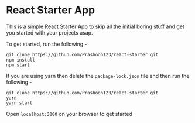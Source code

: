 # React Starter App

This is a simple React Starter App to skip all the initial boring stuff and get you started with your projects asap.

To get started, run the following - 

```
git clone https://github.com/Prashoon123/react-starter.git
npm install
npm start
```

If you are using yarn then delete the `package-lock.json` file and then run the following -

```
git clone https://github.com/Prashoon123/react-starter.git
yarn
yarn start
```

Open `localhost:3000` on your browser to get started
